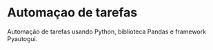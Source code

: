 # Automaçao de tarefas
Automação de tarefas usando Python, biblioteca Pandas e framework Pyautogui. 
